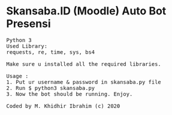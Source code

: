 # Skansaba.ID (Moodle) Auto Bot Presensi
<pre>
Python 3
Used Library:
requests, re, time, sys, bs4

Make sure u installed all the required libraries.

Usage : 
1. Put ur username & password in skansaba.py file
2. Run $ python3 skansaba.py
3. Now the bot should be running. Enjoy.

Coded by M. Khidhir Ibrahim (c) 2020
